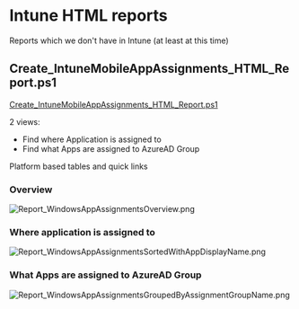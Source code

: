# Intune HTML reports
Reports which we don't have in Intune (at least at this time)

## Create_IntuneMobileAppAssignments_HTML_Report.ps1
[Create_IntuneMobileAppAssignments_HTML_Report.ps1](https://github.com/petripaavola/Intune/blob/master/Reports/Create_IntuneMobileAppAssignments_HTML_Report.ps1)

2 views:
* Find where Application is assigned to
* Find what Apps are assigned to AzureAD Group

Platform based tables and quick links

### Overview
![Report_WindowsAppAssignmentsOverview.png](https://github.com/petripaavola/Intune/blob/master/Reports/Report_WindowsAppAssignmentsOverview.png)

### Where application is assigned to
![Report_WindowsAppAssignmentsSortedWithAppDisplayName.png](https://github.com/petripaavola/Intune/blob/master/Reports/Report_WindowsAppAssignmentsSortedWithAppDisplayName.png)

### What Apps are assigned to AzureAD Group
![Report_WindowsAppAssignmentsGroupedByAssignmentGroupName.png](https://github.com/petripaavola/Intune/blob/master/Reports/Report_WindowsAppAssignmentsGroupedByAssignmentGroupName.png)
